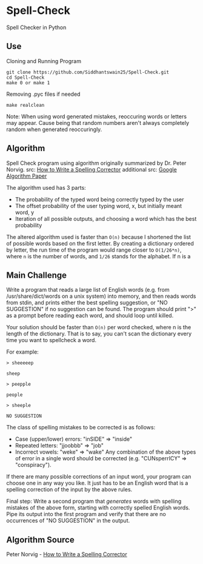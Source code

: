 Spell-Check
===========

Spell Checker in Python

Use
----
Cloning and Running Program
<pre><code>git clone https://github.com/Siddhantswain25/Spell-Check.git
cd Spell-Check
make 0 or make 1</code></pre>

Removing .pyc files if needed
<pre><code>make realclean</code></pre>

Note: When using word generated mistakes, reoccuring words or letters may appear. Cause being that random numbers aren't always completely random when generated reoccuringly.

Algorithm
---------
Spell Check program using algorithm originally
summarized by Dr. Peter Norvig.
	src: <a href="http://norvig.com/spell-correct.html">How to Write a Spelling Corrector</a>
	additional src: <a href="http://goo.gl/uaJ6DQ">Google Algorithm Paper</a>

The algorithm used has 3 parts:
+ The probability of the typed word being correctly typed by the user
+ The offset probability of the user typing word, x, but initially meant word, y
+ Iteration of all possible outputs, and choosing a word which has the best probability

The altered algorithm used is faster than <code>O(n)</code> because I shortened the list of possible words based on the first letter. By creating a dictionary ordered by letter, the run time of the program would range closer to <code>O(1/26*n)</code>, where <code>n</code> is the number of words, and <code>1/26</code> stands for the alphabet. If n is a 


Main Challenge
--------------

Write a program that reads a large list of English words (e.g. from /usr/share/dict/words on a unix system) into memory, and then reads words from stdin, and prints either the best spelling suggestion, or "NO SUGGESTION" if no suggestion can be found. The program should print ">" as a prompt before reading each word, and should loop until killed.

Your solution should be faster than <code>O(n)</code> per word checked, where n is the length of the dictionary. That is to say, you can't scan the dictionary every time you want to spellcheck a word.

For example:

<pre><code>> sheeeeep

sheep

> peepple

people

> sheeple

NO SUGGESTION</code></pre>


The class of spelling mistakes to be corrected is as follows:

+ Case (upper/lower) errors: "inSIDE" => "inside"
+ Repeated letters: "jjoobbb" => "job"
+ Incorrect vowels: "weke" => "wake"
Any combination of the above types of error in a single word should be corrected (e.g. "CUNsperrICY" => "conspiracy").

If there are many possible corrections of an input word, your program can choose one in any way you like. It just has to be an English word that is a spelling correction of the input by the above rules.

Final step: Write a second program that *generates* words with spelling mistakes of the above form, starting with correctly spelled English words. Pipe its output into the first program and verify that there are no occurrences of "NO SUGGESTION" in the output.

Algorithm Source
----------------
Peter Norvig - <a href="http://norvig.com/spell-correct.html">How to Write a Spelling Corrector</a>
